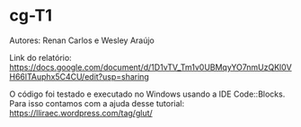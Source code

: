 # cg-T1

Autores: Renan Carlos e Wesley Araújo

Link do relatório: https://docs.google.com/document/d/1D1vTV_Tm1v0UBMqyYO7nmUzQKl0VH66lTAuphx5C4CU/edit?usp=sharing

O código foi testado e executado no Windows usando a IDE Code::Blocks. Para isso contamos com a ajuda 
desse tutorial: https://lliraec.wordpress.com/tag/glut/
